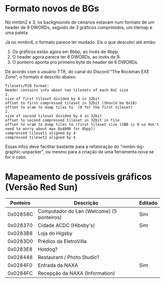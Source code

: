 # Formato novos de BGs

No mmbn2 e 3, os backgrounds de cenários estavam num formato de um header de 9 DWORDs, seguido de 3 gráficos comprimidos, um tilemap e uma paleta.

Já no mmbn4, o formato parece ter mudado. Eis o que descobri até então:

1. Os gráficos estão agora em 8bbp, ao invés de 4bpp.
2. O header agora parece ter 6 DWORDs, ao invés de 9.
3. O ponteiro aponta pro primeiro byte do header de 6 DWORDs.

De acordo com o usuário TTK, do canal do Discord "The Rockman EXE Zone", o formato é descrito abaixo:

```
Tilesets/PIB format:
Header contains info about two tilesets of each 0xC size
1.
size of first tileset divided by 4 in 32bit
offset to first compressed tileset in 32bit (Should be 0x18)
offset to vram to dump tiles to  (0 for the first tileset)
2. 
size of second tileset divided by 4 in 32bit
offset to second compressed tileset in 32bit in file
offset to vram to dump tiles to (first tileset size (CBB is 0 so don't need to worry about max 0x4000 for 8bpp))
compressed tileset1 aligned by 4
compressed tileset2 aligned by 4
```

Essas infos deve facilitar bastante para a refatoração do "mmbn-bg-graphic-unpacker", ou mesmo para a criação de uma ferramenta nova se for o caso.

# Mapeamento de possíveis gráficos (Versão Red Sun)

| Ponteiro | Descrição                                 | Editado |
|----------|-------------------------------------------|---------|
| 0x02858C | Computador do Lan (Welcome) (5 ponteiros) | Sim     |
| 0x028370 | Cidade ACDC (Hibsby's)                    | Sim     |
| 0x0283B8 | Loja do Higsby                            |         |
| 0x0283D0 | Prédios da EletroVilla                    |         |
| 0x0283E8 | Hotdog?                                   |         |
| 0x028448 | Restaurant / Photo Studio?                |         |
| 0x0284F0 | Entrada da NAXA                           | Sim     |
| 0x0284FC | Recepção da NAXA (Information)            |         |